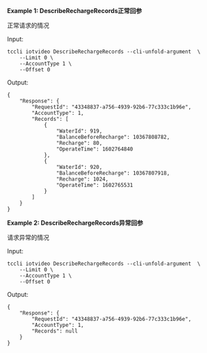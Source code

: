 **Example 1: DescribeRechargeRecords正常回参**

正常请求的情况

Input: 

```
tccli iotvideo DescribeRechargeRecords --cli-unfold-argument  \
    --Limit 0 \
    --AccountType 1 \
    --Offset 0
```

Output: 
```
{
    "Response": {
        "RequestId": "43348837-a756-4939-92b6-77c333c1b96e",
        "AccountType": 1,
        "Records": [
            {
                "WaterId": 919,
                "BalanceBeforeRecharge": 10367808782,
                "Recharge": 80,
                "OperateTime": 1602764840
            },
            {
                "WaterId": 920,
                "BalanceBeforeRecharge": 10367807918,
                "Recharge": 1024,
                "OperateTime": 1602765531
            }
        ]
    }
}
```

**Example 2: DescribeRechargeRecords异常回参**

请求异常的情况

Input: 

```
tccli iotvideo DescribeRechargeRecords --cli-unfold-argument  \
    --Limit 0 \
    --AccountType 1 \
    --Offset 0
```

Output: 
```
{
    "Response": {
        "RequestId": "43348837-a756-4939-92b6-77c333c1b96e",
        "AccountType": 1,
        "Records": null
    }
}
```

